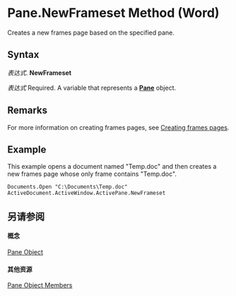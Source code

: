 
# Pane.NewFrameset Method (Word)

Creates a new frames page based on the specified pane.


## Syntax

 _表达式_. **NewFrameset**

 _表达式_ Required. A variable that represents a **[Pane](4a0c2690-d9d2-4e34-fef4-cc41365f5251.md)** object.


## Remarks

For more information on creating frames pages, see [Creating frames pages](0245564e-b2df-83cd-1e32-e63079970dc1.md).


## Example

This example opens a document named "Temp.doc" and then creates a new frames page whose only frame contains "Temp.doc".


```
Documents.Open "C:\Documents\Temp.doc" 
ActiveDocument.ActiveWindow.ActivePane.NewFrameset
```


## 另请参阅


#### 概念


[Pane Object](4a0c2690-d9d2-4e34-fef4-cc41365f5251.md)
#### 其他资源


[Pane Object Members](http://msdn.microsoft.com/library/e0739460-3209-f981-71ea-80a5ea7f8935%28Office.15%29.aspx)